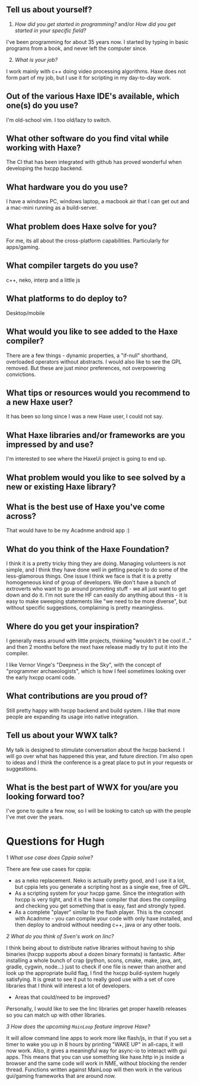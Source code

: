 [_template]: ../../templates/interview.html

## Tell us about yourself?

1. _How did you get started in programming?_ and/or _How did you get started in your specific field?_

I've been programming for about 35 years now. I started by typing in basic programs from a book, and never left the computer since.

2. _What is your job?_

I work mainly with c++ doing video processing algorithms. Haxe does not form part of my job, but I use it for scripting in my day-to-day work.

## Out of the various Haxe IDE's available, which one(s) do you use?
I'm old-school vim. I too old/lazy to switch.

## What other software do you find vital while working with Haxe?
The CI that has been integrated with github has proved wonderful when developing the hxcpp backend.

## What hardware you do you use?
I have a windows PC, windows laptop, a macbook air that I can get out and a mac-mini running as a build-server.

## What problem does Haxe solve for you?
For me, its all about the cross-platform capabilities. Particularly for apps/gaming.

## What compiler targets do you use?
c++, neko, interp and a little js

## What platforms to do deploy to?
Desktop/mobile

## What would you like to see added to the Haxe compiler?
There are a few things - dynamic properties, a "if-null" shorthand, overloaded operators without abstracts.  I would also like to see the GPL removed.  But these are just minor preferences, not overpowering convictions.

## What tips or resources would you recommend to a new Haxe user?
It has been so long since I was a new Haxe user, I could not say.

## What Haxe libraries and/or frameworks are you impressed by and use?
I'm interested to see where the HaxeUi project is going to end up.

## What problem would you like to see solved by a new or existing Haxe library?

## What is the best use of Haxe you've come across?
That would have to be my Acadnme android app :)

## What do you think of the Haxe Foundation?
I think it is a pretty tricky thing they are doing. Managing volunteers is not simple, and I think they have done well in getting people to do some of the less-glamorous things. One issue I think we face is that it is a pretty homogeneous kind of group of developers. We don't have a bunch of extroverts who want to go around promoting stuff - we all just want to get down and do it.
I'm not sure the HF can easily do anything about this - it is easy to make sweeping statements like "we need to be more diverse", but without specific suggestions, complaining is pretty meaningless.

## Where do you get your inspiration?
I generally mess around with little projects, thinking "wouldn't it be cool if..." and then 2 months before the next haxe release madly try to put it into the compiler.

I like Vernor Vinge's "Deepness in the Sky", with the concept of "programmer archaeologists", which is how I feel sometimes looking over the early hxcpp ocaml code.

## What contributions are you proud of?
Still pretty happy with hxcpp backend and build system. I like that more people are expanding its usage into native integration.

## Tell us about your WWX talk?

My talk is designed to stimulate conversation about the hxcpp backend. I will go over what has happened this year, and future direction.  I'm also open to ideas and I think the conference is a great place to put in your requests or suggestions.

## What is the best part of WWX for you/are you looking forward too?

I've gone to quite a few now, so I will be looking to catch up with the people I've met over the years.


# Questions for Hugh

1 _What use case does Cppia solve?_ 

There are few use cases for cppia:
  * as a neko replacement. Neko is actually pretty good, and I use it a lot, but cppia lets you generate a scripting host as a single exe, free of GPL.
  * As a scripting system for your hxcpp game. Since the integration with hxcpp is very tight, and it is the haxe compiler that does the compiling and checking you get something that is easy, fast and strongly typed.
  * As a complete "player" similar to the flash player. This is the concept with Acadnme - you can compile your code with only haxe installed, and then deploy to android without needing c++, java or any other tools.

_2 What do you think of Sven's work on linc?_

I think being about to distribute native libraries without having to ship binaries (hxcpp supports about a dozen binary formats) is fantastic. After installing a whole bunch of crap (python, scons, cmake, make, java, ant, gradle, cygwin, node...) just to check if one file is newer than another and look up the appropriate build flag, I find the hxcpp build-system hugely satisfying. It is great to see it put to really good use with a set of core libraries that I think will interest a lot of developers.

* Areas that could/need to be improved?
 
Personally, I would like to see the linc libraries get proper haxelib releases so you can match up with other libraries.

_3 How does the upcoming `MainLoop` feature improve Haxe?_

It will allow command line apps to work more like flash/js, in that if you set a timer to wake you up in 8 hours by printing "WAKE UP" in all-caps, it will now work.
Also, it gives a meaningful way for async-io to interact with gui apps. This means that you can use something like haxe.http in js inside a browser and the same code will work in NME, without blocking the render thread. Functions written against MainLoop will then work in the various gui/gaming frameworks that are around now.
